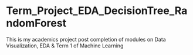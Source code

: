 # Term_Project_EDA_DecisionTree_RandomForest
This is my academics project post completion of modules on Data Visualization, EDA &amp; Term 1 of Machine Learning 
